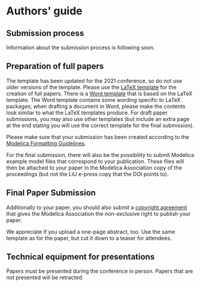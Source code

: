 # Authors' guide

## Submission process

Information about the submission process is following soon.

## Preparation of full papers

The template has been updated for the 2021 conference, so do not use older versions of the template.
Please use the [LaTeX template](https://github.com/modelica-association/conference-templates/tree/master/LaTeX) for the creation of full papers.
There is a [Word template](https://github.com/modelica-association/conference-templates/tree/master/MSWord) that is based on the LaTeX template.
The Word template contains some wording specific to LaTeX packages; when drafting a document in Word, please make the contents look similar to what the LaTeX templates produce.
For draft paper submissions, you may also use other templates (but include an extra page at the end stating you will use the correct template for the final submission).

Please make sure that your submission has been created according to the [Modelica Formatting Guidelines](formatting.md).

For the final submission, there will also be the possibility to submit Modelica example model files that correspond to your publication. These files will then be attached to your paper in the Modelica Association copy of the proceedings (but not the LiU e-press copy that the DOI points to).

## Final Paper Submission

Additionally to your paper, you should also submit a [copyright agreement](Modelica2023_copyright_form.pdf) that gives the Modelica Association the non-exclusive right to publish your paper.
 
We appreciate if you upload a one-page abstract, too.
Use the same template as for the paper, but cut it down to a teaser for attendees.

## Technical equipment for presentations

Papers must be presented during the conference in person. Papers that are not presented will be retracted.